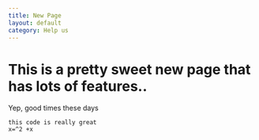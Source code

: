 ```yaml
---
title: New Page
layout: default
category: Help us 
---
```


# This is a pretty sweet new page that has lots of features..


Yep, good times these days


```
this code is really great
x=^2 +x 
```

